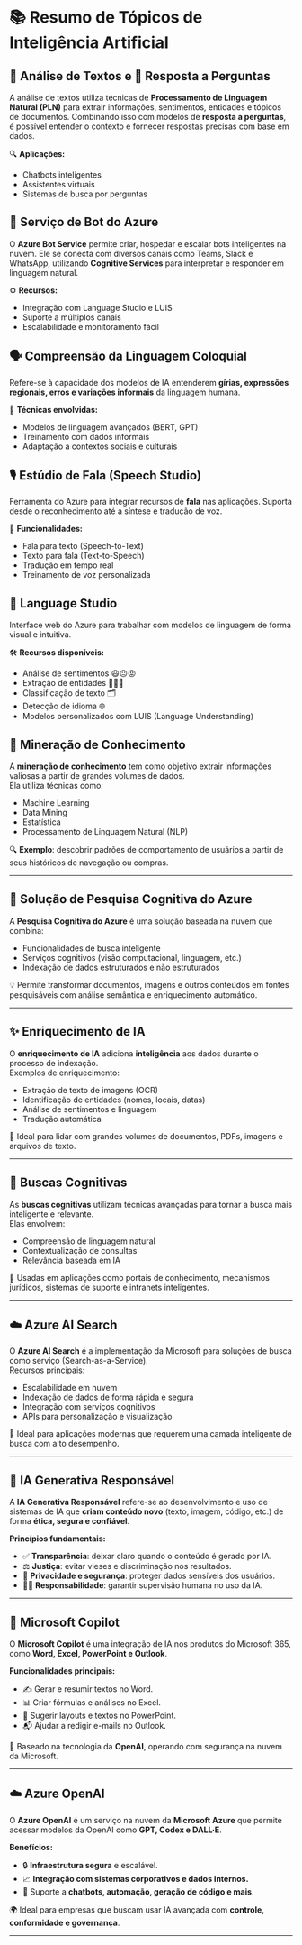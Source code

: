 # 📚 Resumo de Tópicos de Inteligência Artificial

## 📝 Análise de Textos e 🤖 Resposta a Perguntas
A análise de textos utiliza técnicas de **Processamento de Linguagem Natural (PLN)** para extrair informações, sentimentos, entidades e tópicos de documentos. Combinando isso com modelos de **resposta a perguntas**, é possível entender o contexto e fornecer respostas precisas com base em dados.

🔍 **Aplicações:**
- Chatbots inteligentes
- Assistentes virtuais
- Sistemas de busca por perguntas

## 💬 Serviço de Bot do Azure
O **Azure Bot Service** permite criar, hospedar e escalar bots inteligentes na nuvem. Ele se conecta com diversos canais como Teams, Slack e WhatsApp, utilizando **Cognitive Services** para interpretar e responder em linguagem natural.

⚙️ **Recursos:**
- Integração com Language Studio e LUIS
- Suporte a múltiplos canais
- Escalabilidade e monitoramento fácil

## 🗣️ Compreensão da Linguagem Coloquial
Refere-se à capacidade dos modelos de IA entenderem **gírias, expressões regionais, erros e variações informais** da linguagem humana.

🧠 **Técnicas envolvidas:**
- Modelos de linguagem avançados (BERT, GPT)
- Treinamento com dados informais
- Adaptação a contextos sociais e culturais

## 🎙️ Estúdio de Fala (Speech Studio)
Ferramenta do Azure para integrar recursos de **fala** nas aplicações. Suporta desde o reconhecimento até a síntese e tradução de voz.

🔧 **Funcionalidades:**
- Fala para texto (Speech-to-Text)
- Texto para fala (Text-to-Speech)
- Tradução em tempo real
- Treinamento de voz personalizada

## 🧾 Language Studio
Interface web do Azure para trabalhar com modelos de linguagem de forma visual e intuitiva.

🛠️ **Recursos disponíveis:**
- Análise de sentimentos 😃😐😡
- Extração de entidades 🏢📅📍
- Classificação de texto 🗂️
- Detecção de idioma 🌐
- Modelos personalizados com LUIS (Language Understanding)

## 🧠 Mineração de Conhecimento

A **mineração de conhecimento** tem como objetivo extrair informações valiosas a partir de grandes volumes de dados.  
Ela utiliza técnicas como:

- Machine Learning
- Data Mining
- Estatística
- Processamento de Linguagem Natural (NLP)

🔍 **Exemplo**: descobrir padrões de comportamento de usuários a partir de seus históricos de navegação ou compras.

---

## 🧩 Solução de Pesquisa Cognitiva do Azure

A **Pesquisa Cognitiva do Azure** é uma solução baseada na nuvem que combina:

- Funcionalidades de busca inteligente
- Serviços cognitivos (visão computacional, linguagem, etc.)
- Indexação de dados estruturados e não estruturados

💡 Permite transformar documentos, imagens e outros conteúdos em fontes pesquisáveis com análise semântica e enriquecimento automático.

---

## ✨ Enriquecimento de IA

O **enriquecimento de IA** adiciona **inteligência** aos dados durante o processo de indexação.  
Exemplos de enriquecimento:

- Extração de texto de imagens (OCR)
- Identificação de entidades (nomes, locais, datas)
- Análise de sentimentos e linguagem
- Tradução automática

📌 Ideal para lidar com grandes volumes de documentos, PDFs, imagens e arquivos de texto.

---

## 🔎 Buscas Cognitivas

As **buscas cognitivas** utilizam técnicas avançadas para tornar a busca mais inteligente e relevante.  
Elas envolvem:

- Compreensão de linguagem natural
- Contextualização de consultas
- Relevância baseada em IA

🎯 Usadas em aplicações como portais de conhecimento, mecanismos jurídicos, sistemas de suporte e intranets inteligentes.

---

## ☁️ Azure AI Search

O **Azure AI Search** é a implementação da Microsoft para soluções de busca como serviço (Search-as-a-Service).  
Recursos principais:

- Escalabilidade em nuvem
- Indexação de dados de forma rápida e segura
- Integração com serviços cognitivos
- APIs para personalização e visualização

🚀 Ideal para aplicações modernas que requerem uma camada inteligente de busca com alto desempenho.

---

## 🧠 IA Generativa Responsável

A **IA Generativa Responsável** refere-se ao desenvolvimento e uso de sistemas de IA que **criam conteúdo novo** (texto, imagem, código, etc.) de forma **ética, segura e confiável**.

**Princípios fundamentais:**
- ✅ **Transparência**: deixar claro quando o conteúdo é gerado por IA.  
- ⚖️ **Justiça**: evitar vieses e discriminação nos resultados.  
- 🔐 **Privacidade e segurança**: proteger dados sensíveis dos usuários.  
- 👨‍⚖️ **Responsabilidade**: garantir supervisão humana no uso da IA.

---

## 💼 Microsoft Copilot

O **Microsoft Copilot** é uma integração de IA nos produtos do Microsoft 365, como **Word, Excel, PowerPoint e Outlook**.

**Funcionalidades principais:**
- ✍️ Gerar e resumir textos no Word.  
- 📊 Criar fórmulas e análises no Excel.  
- 🎨 Sugerir layouts e textos no PowerPoint.  
- 📬 Ajudar a redigir e-mails no Outlook.

🔗 Baseado na tecnologia da **OpenAI**, operando com segurança na nuvem da Microsoft.

---

## ☁️ Azure OpenAI

O **Azure OpenAI** é um serviço na nuvem da **Microsoft Azure** que permite acessar modelos da OpenAI como **GPT, Codex e DALL·E**.

**Benefícios:**
- 🔒 **Infraestrutura segura** e escalável.  
- 📈 **Integração com sistemas corporativos e dados internos.**  
- 🧰 Suporte a **chatbots, automação, geração de código e mais**.

🌍 Ideal para empresas que buscam usar IA avançada com **controle, conformidade e governança**.

---

